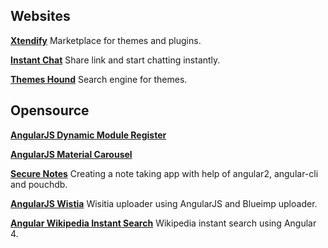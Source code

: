 ## Websites
**[Xtendify](https://www.xtendify.com)** Marketplace for themes and plugins.

**[Instant Chat](https://instantchat.io/)** Share link and start chatting instantly.

**[Themes Hound](https://themeshound.com/)** Search engine for themes.

## Opensource
**[AngularJS Dynamic Module Register](http://rosinghal.xyz/angularjs-dynamic-module-register/)**

**[AngularJS Material Carousel](http://rosinghal.xyz/angularjs-material-carousel/)**

**[Secure Notes](http://rosinghal.xyz/secure-note/)**
Creating a note taking app with help of angular2, angular-cli and pouchdb.

**[AngularJS Wistia](http://rosinghal.xyz/angularjs-wistia/)**
Wisitia uploader using AngularJS and Blueimp uploader.

**[Angular Wikipedia Instant Search](http://rosinghal.xyz/angular-wikipedia-instant-search)**
Wikipedia instant search using Angular 4.
